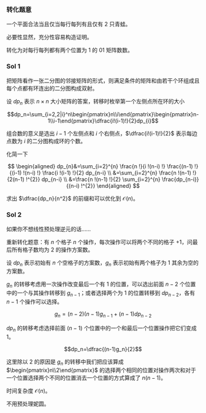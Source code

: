 ### 转化题意

一个平面合法当且仅当每行每列有且仅有 $2$ 只青蛙。

必要性显然，充分性容易构造证明。

转化为对每行每列都有两个位置为 $1$ 的 $01$ 矩阵数数。

### Sol 1

把矩阵看作一张二分图的邻接矩阵的形式，则满足条件的矩阵和由若干个环组成且每个点都有环连出的二分图构成双射。

设 $dp_n$ 表示 $n\times n$ 大小矩阵的答案，转移时枚举第一个左侧点所在环的大小

$$dp_n=\sum_{i=2,2|i}^n\begin{pmatrix}n\\i\end{pmatrix}\begin{pmatrix}n-1\\i-1\end{pmatrix}\dfrac{i!(i-1)!}{2}dp_{i}$$

组合数的意义是选出 $i-1$ 个左侧点和 $i$ 个右侧点，$\dfrac{i!(i-1)!}{2}$ 表示每边点数为 $i$ 的二分图构成环的个数。

化简一下

$$
\begin{aligned}
dp_{n}&=\sum_{i=2}^{n} \frac{n !}{i !(n-i) !} \frac{(n-1) !}{(i-1) !(n-i) !} \frac{i !(i-1) !}{2} dp_{n-i} \\
&=\sum_{i=2}^{n} \frac{n !(n-1) !}{2(n-1) !^{2}} dp_{n-i} \\
&=\frac{n !(n-1) !}{2} \sum_{i=2}^{n} \frac{dp_{n-i}}{(n-i) !^{2}}
\end{aligned}
$$

求出 $\dfrac{dp_n}{n^2}$ 的前缀和可以优化到 $\mathcal{O}(n)$。

### Sol 2

如果你不想线性预处理逆元的话……

重新转化题意：有 $n$ 个格子 $n$ 个操作，每次操作可以将两个不同的格子 $+1$，问最后所有格子数均为 $2$ 的操作方案数。

设 $dp_n$ 表示初始有 $n$ 个空格子的方案数，$g_n$ 表示初始有两个格子为 $1$ 其余为空的方案数。

$g_n$ 的转移考虑用一次操作改变最后一个有 $1$ 的位置，可以选出前面 $n-2$ 个位置中的一个与其操作转移到 $g_{n-1}$；或者选择两个为 $1$ 的位置转移到 $dp_{n-2}$，各有 $n-1$ 个操作可以选择。

$$g_n=(n-2)(n-1)g_{n-1}+(n-1)dp_{n-2}$$

$dp_n$ 的转移考虑选择前面 $(n-1)$ 个位置中的一个和最后一个位置操作把它们变成 $1$。

$$dp_n=\dfrac{(n-1)g_n}{2}$$

这里除以 $2$ 的原因是 $g_n$ 的转移中我们把应该算成 $\begin{pmatrix}n\\2\end{pmatrix}$ 的选择两个相同的位置对操作两次和对于一个位置选择两个不同的位置消去一个位置的方式算成了 $n(n-1)$。

时间复杂度 $\mathcal{O}(n)$。

不用预处理妮圆。

